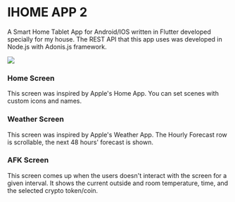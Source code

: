# IHOME APP 2
A Smart Home Tablet App for Android/IOS written in Flutter developed specially for my house. The REST API that this app uses was developed in Node.js with Adonis.js framework. 


![](https://github.com/G33RY/ihome-app-2.0/blob/master/yj0bAXB.gif)

### Home Screen
This screen was inspired by Apple's Home App. You can set scenes with custom icons and names. 

### Weather Screen
This screen was inspired by Apple's Weather App. The Hourly Forecast row is scrollable, the next 48 hours' forecast is shown. 


### AFK Screen
This screen comes up when the users doesn't interact with the screen for a given interval. 
It shows the current outside and room temperature, time, and the selected crypto token/coin. 
